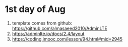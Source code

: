 # 1st day of Aug
1. template comes from github: https://github.com/almasaeed2010/AdminLTE
2. https://adminlte.io/docs/2.4/layout
3. https://coding.imooc.com/lesson/94.html#mid=2945



